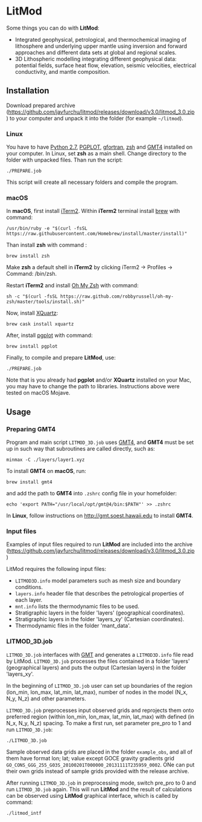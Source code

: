 # LitMod

Some things you can do with **LitMod**:

- Integrated geophysical, petrological, and thermochemical imaging of lithosphere and underlying upper mantle using inversion and forward approaches and different data sets at global and regional scales.
- 3D Lithospheric modelling integrating different geophysical data: potential fields, surface heat flow, elevation, seismic velocities, electrical conductivity, and mantle composition.

## Installation
Download prepared archive (https://github.com/javfurchu/litmod/releases/download/v3.0/litmod_3.0.zip) to your computer and unpack it into the folder (for example `~/litmod`). 

### Linux
You have to have [Python 2.7](https://www.python.org/), [PGPLOT](http://www.astro.caltech.edu/~tjp/pgplot/), [gfortran](https://gcc.gnu.org/fortran/), [zsh](http://www.zsh.org/) and [GMT4](http://gmt.soest.hawaii.edu) installed on your computer. In Linux, set **zsh** as a main shell. Change directory to the folder with unpacked files. Than run the script:
```
./PREPARE.job
```
This script will create all necessary folders and compile the program.

### macOS
In **macOS**, first install [iTerm2](https://iterm2.com). Within **iTerm2** terminal install [brew](https://brew.sh) with command:
```
/usr/bin/ruby -e "$(curl -fsSL https://raw.githubusercontent.com/Homebrew/install/master/install)"
```

Than install **zsh** with command :
```
brew install zsh
```

Make **zsh** a default shell in **iTerm2** by clicking iTerm2 -> Profiles -> Command: /bin/zsh.

Restart **iTerm2** and install [Oh My Zsh](https://ohmyz.sh) with command:
```
sh -c "$(curl -fsSL https://raw.github.com/robbyrussell/oh-my-zsh/master/tools/install.sh)"
```

Now, install [XQuartz](https://www.xquartz.org):
```
brew cask install xquartz
```

After, install [pgplot](http://www.astro.caltech.edu/~tjp/pgplot/) with command:
```
brew install pgplot
```

Finally, to compile and prepare **LitMod**, use:
```
./PREPARE.job
```
Note that is you already had **pgplot** and/or **XQuartz** installed on your Mac, you may have to change the path to libraries. Instructions above were tested on macOS Mojave.


## Usage

### Preparing GMT4
Program and main script `LITMOD_3D.job` uses [GMT4](http://gmt.soest.hawaii.edu), and **GMT4** must be set up in such way that subroutines are called directly, such as:
```
minmax -C ./layers/layer1.xyz
```

To install **GMT4** on **macOS**, run:
```
brew install gmt4
```
and add the path to **GMT4** into `.zshrc` config file in your homefolder:
```
echo 'export PATH="/usr/local/opt/gmt@4/bin:$PATH"' >> .zshrc
```
In **Linux**, follow instructions on http://gmt.soest.hawaii.edu to install **GMT4**.

### Input files
Examples of input files required to run **LitMod** are included into the archive (https://github.com/javfurchu/litmod/releases/download/v3.0/litmod_3.0.zip)

LitMod requires the following input files:

- `LITMOD3D.info` model parameters such as mesh size and boundary conditions.
- `layers.info` header file that describes the petrological properties of each layer.
- `mnt.info` lists the thermodynamic files to be used.
- Stratigraphic layers in the folder 'layers' (geographical coordinates).
- Stratigraphic layers in the folder 'layers_xy' (Cartesian coordinates).
- Thermodynamic files in the folder 'mant_data'.

### LITMOD_3D.job
`LITMOD_3D.job` interfaces with [GMT](https://github.com/GenericMappingTools) and generates a `LITMOD3D.info` file read by LitMod. `LITMOD_3D.job` processes the files contained in a folder 'layers' (geographical layers) and puts the output (Cartesian layers) in the folder 'layers_xy'. 

In the beginning of `LITMOD_3D.job` user can set up boundaries of the region (lon_min, lon_max, lat_min, lat_max), number of nodes in the model (N_x, N_y, N_z) and other parameters. 

`LITMOD_3D.job` preprocesses input observed grids and reprojects them onto preferred region (within lon_min, lon_max, lat_min, lat_max) with defined (in N_x, N_y, N_z) spacing. To make a first run, set parameter pre_pro to 1 and run `LITMOD_3D.job`:
```
./LITMOD_3D.job
```
Sample observed data grids are placed in the folder `example_obs`, and all of them have format lon; lat; value except GOCE gravity gradients grid `GO_CONS_GGG_255_G03S_20100201T000000_20131111T235959_0002`. ONe can put their own grids instead of sample grids provided with the release archive.

After running `LITMOD_3D.job` in preprocessing mode, switch pre_pro to 0 and run `LITMOD_3D.job` again. This will run **LitMod** and the result of calculations can be observed using **LitMod** graphical interface, which is called by command:
```
./litmod_intf
```
